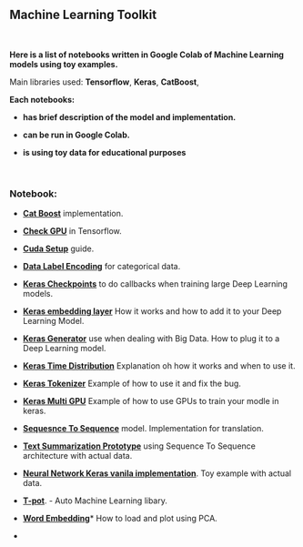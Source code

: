 ## Machine Learning Toolkit

</br>

**Here is a list of notebooks written in Google Colab of Machine Learning models using toy examples.**

Main libraries used: **Tensorflow**, **Keras**, **CatBoost**, 

**Each notebooks:**
* **has brief description of the model and implementation.**

* **can be run in Google Colab.**

* **is using toy data for educational purposes**

</br>

### Notebook:

*  **[Cat Boost](https://github.com/gmihaila/deep_learning_toolbox/blob/master/cat_boost.ipynb)** implementation.
*  **[Check GPU](https://github.com/gmihaila/machine_learning_toolbox/blob/master/check_gpu.ipynb)** in Tensorflow.
*  **[Cuda Setup](https://github.com/gmihaila/machine_learning_toolbox/blob/master/cuda_setup.md)** guide.
*  **[Data Label Encoding](https://github.com/gmihaila/machine_learning_toolbox/blob/master/label_encoding.ipynb)**  for categorical data.
*  **[Keras Checkpoints](https://github.com/gmihaila/machine_learning_toolbox/blob/master/keras_checkpoins.ipynb)** to do callbacks when training large Deep Learning models.
*  **[Keras embedding layer](https://github.com/gmihaila/machine_learning_toolbox/blob/master/keras_embedding.ipynb)** How it works and how to add it to your Deep Learning Model.
*  **[Keras Generator](https://github.com/gmihaila/machine_learning_toolbox/blob/master/keras_generator.ipynb)** use when dealing with Big Data. How to plug it to a Deep Learning model.
*  **[Keras Time Distribution](https://github.com/gmihaila/machine_learning_toolbox/blob/master/keras_time_distribution.ipynb)** Explanation oh how it works and when to use it.
*  **[Keras Tokenizer](https://github.com/gmihaila/machine_learning_toolbox/blob/master/keras_tokenizer_fix.ipynb)** Example of how to use it and fix the bug.
*  **[Keras Multi GPU](https://github.com/gmihaila/machine_learning_toolbox/blob/master/kera_multi_gpu.ipynb)** Example of how to use GPUs to train your modle in keras.
*  **[Sequesnce To Sequence](https://github.com/gmihaila/machine_learning_toolbox/blob/master/seq2seq_translator.ipynb)** model. Implementation for translation.
*  **[Text Summarization Prototype](https://github.com/gmihaila/machine_learning_toolbox/blob/master/text_sum_no_generator.ipynb)** using Sequence To Sequence architecture with actual data.
*  **[Neural Network Keras vanila implementation](https://github.com/gmihaila/machine_learning_toolbox/blob/master/vanila_nn.ipynb)**. Toy example with actual data.
*  **[T-pot](https://github.com/gmihaila/machine_learning_toolbox/blob/master/tpot_auto_ml.ipynb)**. - Auto Machine Learning libary.
*  **[Word Embedding](https://github.com/gmihaila/machine_learning_toolbox/blob/master/word_embeddings_visualize.ipynb)*** How to load and plot using PCA.

*  []()
